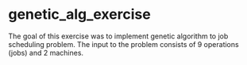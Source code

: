 # genetic_alg_exercise
The goal of this exercise was to implement genetic algorithm to job scheduling problem. The input to the problem consists of 9 operations (jobs) and 2 machines. 
